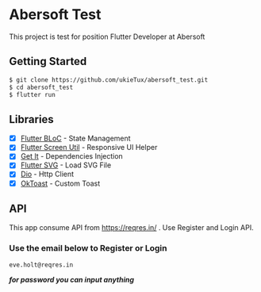 

# Abersoft Test

This project is test for position Flutter Developer at Abersoft

## Getting Started
```bash
$ git clone https://github.com/ukieTux/abersoft_test.git
$ cd abersoft_test
$ flutter run
```

## Libraries

 - [x] [Flutter BLoC](https://pub.dev/packages/flutter_bloc) - State Management
  - [x] [Flutter Screen Util](https://pub.dev/packages/flutter_screenutil) - Responsive UI Helper
  - [x] [Get It](https://pub.dev/packages/get_it) - Dependencies Injection
  - [x] [Flutter SVG](https://pub.dev/packages/flutter_svg) - Load SVG File
  - [x] [Dio](https://pub.dev/packages/dio) - Http Client
  - [x] [OkToast](https://pub.dev/packages/oktoast) - Custom Toast

## API
 This app consume API from https://reqres.in/ . Use Register and Login API.

### Use the email below to Register or Login
```
eve.holt@reqres.in
```
***for password you can input anything***

